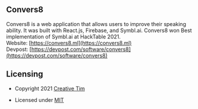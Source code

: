 ## Convers8
Convers8 is a web application that allows users to improve their speaking ability. It was built with React.js, Firebase, and Symbl.ai. Convers8 won Best implementation of Symbl.ai at HackTable 2021.  
Website: [https://convers8.ml](https://convers8.ml)  
Devpost: [https://devpost.com/software/convers8](https://devpost.com/software/convers8)

## Licensing

- Copyright 2021 <a href="https://www.creative-tim.com/?ref=nr-readme" target="_blank">Creative Tim</a>

- Licensed under <a href="https://github.com/creativetimofficial/notus-react/blob/main/LICENSE.md" target="_blank">MIT</a>
